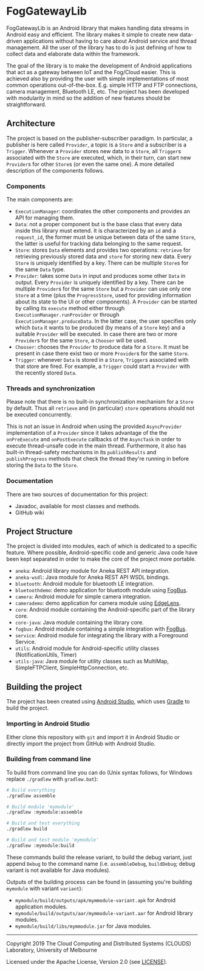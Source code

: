 # FogGatewayLib

FogGatewayLib is an Android library that makes handling data streams in 
Android easy and efficient. 
The library makes it simple to create new data-driven applications 
without having to care about Android service and thread management. 
All the user of the library has to do is just defining of how to collect 
data and elaborate data within the framework.
 
The goal of the library is to make the development of Android applications
that act as a gateway between IoT and the Fog/Cloud easier.
This is achieved also by providing the user with simple implementations of 
most common operations out-of-the-box. E.g. simple HTTP and FTP connections, 
camera management, Bluetooth LE, etc. The project has been developed
with modularity in mind so the addition of new features should be 
straightforward.


## Architecture

The project is based on the publisher-subscriber paradigm. 
In particular, a publisher is here called `Provider`, a topic is a 
`Store` and a subscriber is a `Trigger`. Whenever a `Provider` stores new
data to a `Store`, all `Trigger`s associated with the `Store` are 
executed, which, in their turn, can start new `Provider`s for other 
`Store`s (or even the same one).
A more detailed description of the components follows. 


### Components

The main components are:
 * `ExecutionManager`: coordinates the other components and 
    provides an API for managing them. 
 * `Data`: not a proper component but is the base class that 
    every data inside this library must extend. It is characterized by
    an `id` and a `request_id`, the former must be unique between data
    of the same `Store`, the latter is useful for tracking data belonging 
    to the same request.  
 * `Store`: stores `Data` elements and provides two operations: 
    `retrieve` for retrieving previously stored data and 
    `store` for storing new data. Every `Store` is uniquely identified by
    a key. There can be multiple `Store`s for the same `Data` type.
 * `Provider`: takes some `Data` in input and produces some 
    other `Data` in output. Every `Provider` is uniquely identified by
    a key. There can be multiple `Provider`s for the same `Store` but 
    a `Provider` can use only one `Store` at a time (plus the
    `ProgressStore`, used for providing information about its state to 
    the UI or other components). A `Provider` can be started by calling
    its `execute` method either through `ExecutionManager.runProvider` or
    through `ExecutionManager.produceData`. In the latter case, the user
    specifies only which `Data` it wants to be produced (by means of a 
    `Store` key) and a suitable `Provider` will be executed. In case there
    are two or more `Provider`s for the same `Store`, a `Chooser` will 
    be used.
 * `Chooser`: chooses the `Provider` to produce data for a `Store`. 
    It must be present in case there exist two or more `Provider`s for 
    the same `Store`.
 * `Trigger`: whenever `Data` is stored in a `Store`, `Trigger`s 
    associated with that store are fired. For example, a `Trigger` could
    start a `Provider` with the recently stored `Data`.
    

### Threads and synchronization

Please note that there is no built-in synchronization mechanism for a 
`Store` by default. Thus all `retrieve` and (in particular) `store` 
operations should not be executed concurrently.

This is not an issue in Android when using the provided
`AsyncProvider` implementation of a `Provider` since it takes advantage
of the the `onPreExecute` and `onPostExecute` callbacks of the `AsyncTask`
in order to execute thread-unsafe code in the main thread. Furthermore, 
it also has built-in thread-safety mechanisms in its `publishResults` 
and `publishProgress` methods that check the thread they're running in 
before storing the `Data` to the `Store`. 


### Documentation

There are two sources of documentation for this project:
 
 * Javadoc, available for most classes and methods.
 * GitHub wiki

## Project Structure

The project is divided into modules, each of which is dedicated to a 
specific feature. Where possible, Android-specific code and generic Java 
code have been kept separated in order to make the core of the project
more portable.

 * `aneka`: Android library module for Aneka REST API integration.
 * `aneka-wsdl`: Java module for Aneka REST API WSDL bindings.
 * `bluetooth`: Android module for bluetooth LE integration.
 * `bluetoothdemo`: demo application for bluetooth module using 
                    [FogBus](https://github.com/Cloudslab/FogBus).
 * `camera`: Android module for simple camera integration.
 * `camerademo`: demo application for camera module using 
                 [EdgeLens](https://github.com/Cloudslab/EdgeLens).
 * `core`: Android module containing the Android-specific part of the 
           library core.
 * `core-java`: Java module containing the library core.
 * `fogbus`: Android module containing a simple integration with
             [FogBus](https://github.com/Cloudslab/FogBus).
 * `service`: Android module for integrating the library with a Foreground 
              Service.   
 * `utils`: Android module for Android-specific utility classes 
            (NotificationUtils, Timer)
 * `utils-java`: Java module for utility classes such as MultiMap,
                 SimpleFTPClient, SimpleHttpConnection, etc.


## Building the project

The project has been created using [Android Studio](https://developer.android.com/studio),
which uses [Gradle](https://gradle.org/) to build the project. 

### Importing in Android Studio

Either clone this repository with `git` and import it in Android Studio
or directly import the project from GitHub with Android Studio.

### Building from command line

To build from command line you can do (Unix syntax follows, for Windows 
replace `./gradlew` with `gradlew.bat`):
```bash
# Build everything
./gradlew assemble

# Build module 'mymodule'
./gradlew :mymodule:assemble

# Build and test everything
./gradlew build

# Build and test module 'mymodule'
./gradlew :mymodule:build
```
These commands build the release variant, to build the debug variant, 
just append `Debug` to the command name (i.e. `assembleDebug`, `buildDebug`;
debug variant is not available for Java modules).

Outputs of the building process can be found in (assuming you're building 
`mymodule` with variant `variant`):
 * `mymodule/build/outputs/apk/mymmodule-variant.apk` for Android application
    modules.
 * `mymodule/build/outputs/aar/mymmodule-variant.aar` for Android library
    modules.
 * `mymodule/build/libs/mymmodule.jar` for Java modules.


___

Copyright 2019 The Cloud Computing and Distributed Systems (CLOUDS) 
Laboratory, University of Melbourne

Licensed under the Apache License, Version 2.0 (see [LICENSE](LICENSE)).